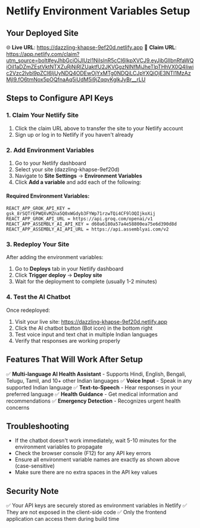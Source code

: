 # Netlify Environment Variables Setup

## Your Deployed Site
🌐 **Live URL**: https://dazzling-khapse-9ef20d.netlify.app
🔗 **Claim URL**: https://app.netlify.com/claim?utm_source=bolt#eyJhbGciOiJIUzI1NiIsInR5cCI6IkpXVCJ9.eyJjbGllbnRfaWQiOiI1aDZmZEstVktNTXZuRjNiRlZUaktfU2JKVGgzNlNfMjJheTlpTHhVX0Q4Iiwic2Vzc2lvbl9pZCI6IjUyNDQ4ODEwOjYxMTg0NDQiLCJpYXQiOjE3NTI1MzAzMjl9.fO6tmNox5pOQfnaAq5iUdM5i9jZqqvKglkJyBr__rLU

## Steps to Configure API Keys

### 1. Claim Your Netlify Site
1. Click the claim URL above to transfer the site to your Netlify account
2. Sign up or log in to Netlify if you haven't already

### 2. Add Environment Variables
1. Go to your Netlify dashboard
2. Select your site (dazzling-khapse-9ef20d)
3. Navigate to **Site Settings** → **Environment Variables**
4. Click **Add a variable** and add each of the following:

#### Required Environment Variables:
```
REACT_APP_GROK_API_KEY = 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
REACT_APP_GROK_API_URL = https://api.groq.com/openai/v1
REACT_APP_ASSEMBLY_AI_API_KEY = d60a6180a57a4e58800ea75e6d390d8d
REACT_APP_ASSEMBLY_AI_API_URL = https://api.assemblyai.com/v2
```

### 3. Redeploy Your Site
After adding the environment variables:
1. Go to **Deploys** tab in your Netlify dashboard
2. Click **Trigger deploy** → **Deploy site**
3. Wait for the deployment to complete (usually 1-2 minutes)

### 4. Test the AI Chatbot
Once redeployed:
1. Visit your live site: https://dazzling-khapse-9ef20d.netlify.app
2. Click the AI chatbot button (Bot icon) in the bottom right
3. Test voice input and text chat in multiple Indian languages
4. Verify that responses are working properly

## Features That Will Work After Setup
✅ **Multi-language AI Health Assistant** - Supports Hindi, English, Bengali, Telugu, Tamil, and 10+ other Indian languages
✅ **Voice Input** - Speak in any supported Indian language
✅ **Text-to-Speech** - Hear responses in your preferred language
✅ **Health Guidance** - Get medical information and recommendations
✅ **Emergency Detection** - Recognizes urgent health concerns

## Troubleshooting
- If the chatbot doesn't work immediately, wait 5-10 minutes for the environment variables to propagate
- Check the browser console (F12) for any API key errors
- Ensure all environment variable names are exactly as shown above (case-sensitive)
- Make sure there are no extra spaces in the API key values

## Security Note
✅ Your API keys are securely stored as environment variables in Netlify
✅ They are not exposed in the client-side code
✅ Only the frontend application can access them during build time